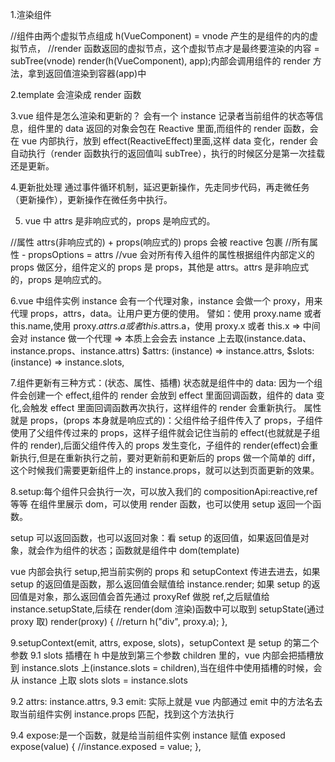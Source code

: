1.渲染组件

<!-- const VueComponent = {
    data() {
        return { name: "jw", age: 30 };
    },
    render() {
        console.log("render");
        setTimeout(() => {
            this.age++;
            this.age++;
        }, 1000);
        return h("div", [
            h(Text, "my name is" + this.name),
            h("a", this.age),
        ]);
    },
}; -->

//组件由两个虚拟节点组成 h(VueComponent) = vnode 产生的是组件的内的虚拟节点，
//render 函数返回的虚拟节点，这个虚拟节点才是最终要渲染的内容 = subTree(vnode)
render(h(VueComponent), app);内部会调用组件的 render 方法，拿到返回值渲染到容器(app)中

2.template 会渲染成 render 函数

3.vue 组件是怎么渲染和更新的？
会有一个 instance 记录者当前组件的状态等信息，组件里的 data 返回的对象会包在 Reactive 里面,而组件的 render 函数，会在 vue 内部执行，放到 effect(ReactiveEffect)里面,这样 data 变化，render 会自动执行（render 函数执行的返回值叫 subTree），执行的时候区分是第一次挂载还是更新。

4.更新批处理
通过事件循环机制，延迟更新操作，先走同步代码，再走微任务（更新操作），更新操作在微任务中执行。

5. vue 中 attrs 是非响应式的，props 是响应式的。
<!-- render(h(VueComponent, { a: 1, b: 2, name: "jw", age: 30 }), app); -->

//属性 attrs(非响应式的) + props(响应式的) props 会被 reactive 包裹
//所有属性 - propsOptions = attrs
//vue 会对所有传入组件的属性根据组件内部定义的 props 做区分，组件定义的 props 是 props，其他是 attrs。attrs 是非响应式的，props 是响应式的。

<!-- const VueComponent = {
        props: {
            //defineProps
            name: String,
            age: Number,
        },
        data() {
            return { x: 1, y: 2 };
        },
        render(proxy) {
            return h("div", [
            h(Text, "my name is" + this.$attrs.a),
            h("a", this.age),
            ]);
        },
    };
-->

6.vue 中组件实例 instance 会有一个代理对象，instance 会做一个 proxy，用来代理 props，attrs，data。让用户更方便的使用。
譬如：使用 proxy.name 或者 this.name,使用 proxy.$attrs.a 或者 this.$attrs.a，使用 proxy.x 或者 this.x => 中间会对 instance 做一个代理 => 本质上会会去 instance 上去取(instance.data、instance.props、instance.attrs)
$attrs: (instance) => instance.attrs,
$slots: (instance) => instance.slots,

<!-- const VueComponent = {
        props: {
            //defineProps
            name: String,
            age: Number,
        },
        data() {
            return { x: 1, y: 2 };
        },
        render(proxy) {
            return h("div", [
            // h(Text, "my name is" + this.$attrs.a),
            // h("a", this.age),
            h("a", proxy.name),
            ]);
        },
    };
render(h(VueComponent, { a: 1, b: 2, name: "jw", age: 30 }), app);
-->

7.组件更新有三种方式：(状态、属性、插槽)
状态就是组件中的 data: 因为一个组件会创建一个 effect,组件的 render 会放到 effect 里面回调函数，组件的 data 变化,会触发 effect 里面回调函数再次执行，这样组件的 render 会重新执行。
属性就是 props，(props 本身就是响应式的)：父组件给子组件传入了 props，子组件使用了父组件传过来的 props，这样子组件就会记住当前的 effect(也就就是子组件的 render),后面父组件传入的 props 发生变化，子组件的 render(effect)会重新执行,但是在重新执行之前，要对更新前和更新后的 props 做一个简单的 diff，这个时候我们需要更新组件上的 instance.props，就可以达到页面更新的效果。

8.setup:每个组件只会执行一次，可以放入我们的 compositionApi:reactive,ref 等等
在组件里展示 dom，可以使用 render 函数，也可以使用 setup 返回一个函数。

<!-- const VueComponent = {
        setup(props, { emit, attrs, expose, slots }) {
            //提供渲染逻辑
            const a = ref(1);
            setTimeout(() => {
                a.value = 2;
            }, 1000);
            return () => {
                return h("div", a.value);
            };
        },
    };
    render(h(VueComponent, {}), app);
-->

setup 可以返回函数，也可以返回对象：看 setup 的返回值，如果返回值是对象，就会作为组件的状态；函数就是组件中 dom(template)

<!-- const VueComponent = {
        setup(props, { emit, attrs, expose, slots }) {
            //提供渲染逻辑
            const a = ref(1);
            setTimeout(() => {
                a.value = 2;
            }, 1000);
            return {
                a: a,
            };
        },
        render(proxy) {
            return h("div", proxy.a);
        },
    };
-->

vue 内部会执行 setup,把当前实例的 props 和 setupContext 传进去进去，如果 setup 的返回值是函数，那么返回值会赋值给 instance.render;
如果 setup 的返回值是对象，那么返回值会首先通过 proxyRef 做脱 ref,之后赋值给 instance.setupState,后续在 render(dom 渲染)函数中可以取到 setupState(通过 proxy 取)
render(proxy) {
//return h("div", proxy.a);
},

<!-- const setupResult = setup(instance.props, setupContext);
    if (isFunction(setupResult)) {
        instance.render = setupResult;
    } else {
        instance.setupState = proxyRefs(setupResult); //将返回的值做脱ref
    }
-->

9.setupContext(emit, attrs, expose, slots)，setupContext 是 setup 的第二个参数
9.1 slots 插槽在 h 中是放到第三个参数 children 里的，vue 内部会把插槽放到 instance.slots 上(instance.slots = children),当在组件中使用插槽的时候，会从 instance 上取 slots
slots = instance.slots

<!-- const RenderComponent = {
        setup(props, { emit, attrs, expose, slots }) {
            return (proxy) => {
                return h(Fragment, [slots.footer("fff"), slots.header("hhh")]);
            };
        },
    };

    //RenderComponent
    // <template>
    //  <slot name="avatar">
    //    <slot name="footer"></slot>
    //    <slot name="header"></slot>
    // </template>

    const VueComponent = {
        setup(props, { emit, attrs, expose, slots }) {
            return (proxy) => {
                return h(RenderComponent, null, {
                    header: (t) => h("header", "header" + t),
                    footer: (t) => h("footer", "footer" + t),
                });
            };
        },
    };

    //VueComponent
    // <template>
    //   <RenderComponent>
    //     <template v-slot:header>
    //       header
    //     </template>
    //     <template v-slot:footer>
    //       footer
    //     </template>
    //   </RenderComponent>
    // </template>

    render(h(VueComponent, {}), app);
-->

9.2 attrs: instance.attrs,
9.3 emit: 实际上就是 vue 内部通过 emit 中的方法名去取当前组件实例 instance.props 匹配，找到这个方法执行

<!-- const VueComponent = {
        setup(props, { emit, attrs, expose, slots }) {
        return (proxy) => {
            return h(
                "button",
                { onClick: () => emit("myEvent", 100) },
                    "点我啊"
                );
            };
        },
    };
    render(h(VueComponent, { onMyEvent: (value) => alert(value) }), app);
-->

9.4 expose:是一个函数，就是给当前组件实例 instance 赋值 exposed
expose(value) {
//instance.exposed = value;
},
